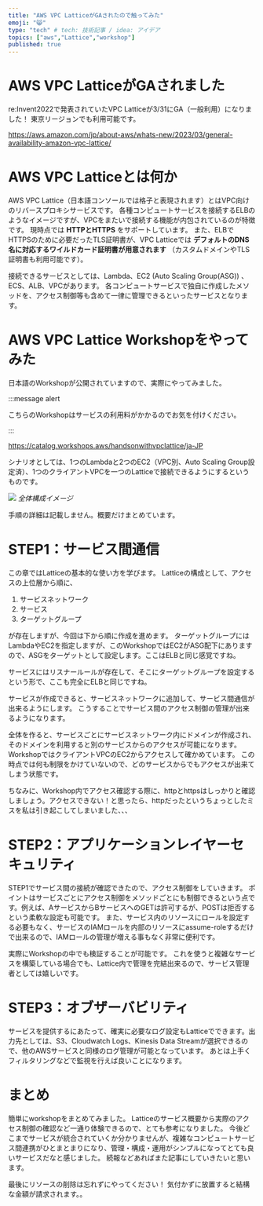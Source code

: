 ```yaml
---
title: "AWS VPC LatticeがGAされたので触ってみた"
emoji: "😸"
type: "tech" # tech: 技術記事 / idea: アイデア
topics: ["aws","Lattice","workshop"]
published: true
---
```


# AWS VPC LatticeがGAされました

re:Invent2022で発表されていたVPC Latticeが3/31にGA（一般利用）になりました！
東京リージョンでも利用可能です。

https://aws.amazon.com/jp/about-aws/whats-new/2023/03/general-availability-amazon-vpc-lattice/


# AWS VPC Latticeとは何か

AWS VPC Lattice（日本語コンソールでは格子と表現されます）とはVPC向けのリバースプロキシサービスです。
各種コンピュートサービスを接続するELBのようなイメージですが、VPCをまたいで接続する機能が内包されているのが特徴です。
現時点では **HTTPとHTTPS** をサポートしています。
また、ELBでHTTPSのために必要だったTLS証明書が、VPC Latticeでは **デフォルトのDNS名に対応するワイルドカード証明書が用意されます** （カスタムドメインやTLS証明書も利用可能です）。

接続できるサービスとしては、Lambda、EC2 (Auto Scaling Group(ASG)) 、ECS、ALB、VPCがあります。
各コンピュートサービスで独自に作成したメソッドを、アクセス制御等も含めて一律に管理できるといったサービスとなります。


# AWS VPC Lattice Workshopをやってみた

日本語のWorkshopが公開されていますので、実際にやってみました。

:::message alert 

こちらのWorkshopはサービスの利用料がかかるのでお気を付けください。

:::

https://catalog.workshops.aws/handsonwithvpclattice/ja-JP


シナリオとしては、1つのLambdaと2つのEC2（VPC別、Auto Scaling Group設定済）、1つのクライアントVPCを一つのLatticeで接続できるようにするというものです。

<!--イメージ図-->
![](https://storage.googleapis.com/zenn-user-upload/f8631fd0caff-20230429.png)
*全体構成イメージ*

手順の詳細は記載しません。概要だけまとめています。


# STEP1：サービス間通信

この章ではLatticeの基本的な使い方を学びます。
Latticeの構成として、アクセスの上位層から順に、

1. サービスネットワーク
2. サービス
3. ターゲットグループ

が存在しますが、今回は下から順に作成を進めます。
ターゲットグループにはLambdaやEC2を指定しますが、このWorkshopではEC2がASG配下にありますので、ASGをターゲットとして設定します。ここはELBと同じ感覚ですね。

サービスにはリスナールールが存在して、そこにターゲットグループを設定するという形で、ここも完全にELBと同じですね。

サービスが作成できると、サービスネットワークに追加して、サービス間通信が出来るようにします。
こうすることでサービス間のアクセス制御の管理が出来るようになります。

全体を作ると、サービスごとにサービスネットワーク内にドメインが作成され、そのドメインを利用すると別のサービスからのアクセスが可能になります。
WorkshopではクライアントVPCのEC2からアクセスして確かめています。
この時点では何も制限をかけていないので、どのサービスからでもアクセスが出来てしまう状態です。

ちなみに、Workshop内でアクセス確認する際に、httpとhttpsはしっかりと確認しましょう。アクセスできない！と思ったら、httpだったというちょっとしたミスを私は引き起こしてしまいました、、、


# STEP2：アプリケーションレイヤーセキュリティ

STEP1でサービス間の接続が確認できたので、アクセス制御をしていきます。
ポイントはサービスごとにアクセス制御をメソッドごとにも制御できるという点です。例えば、AサービスからBサービスへのGETは許可するが、POSTは拒否するという柔軟な設定も可能です。
また、サービス内のリソースにロールを設定する必要もなく、サービスのIAMロールを内部のリソースにassume-roleするだけで出来るので、IAMロールの管理が増える事もなく非常に便利です。

実際にWorkshopの中でも検証することが可能です。
これを使うと複雑なサービスを構築している場合でも、Lattice内で管理を完結出来るので、サービス管理者としては嬉しいです。


# STEP3：オブザーバビリティ

サービスを提供するにあたって、確実に必要なログ設定もLatticeでできます。出力先としては、S3、Cloudwatch Logs、Kinesis Data Streamが選択できるので、他のAWSサービスと同様のログ管理が可能となっています。
あとは上手くフィルタリングなどで監視を行えば良いことになります。


# まとめ

簡単にworkshopをまとめてみました。
Latticeのサービス概要から実際のアクセス制御の確認など一通り体験できるので、とても参考になりました。
今後どこまでサービスが統合されていくか分かりませんが、複雑なコンピュートサービス間連携がひとまとまりになり、管理・構成・運用がシンプルになってとても良いサービスだなと感じました。
続報などあればまた記事にしていきたいと思います。

最後にリソースの削除は忘れずにやってください！
気付かずに放置すると結構な金額が請求されます。。
